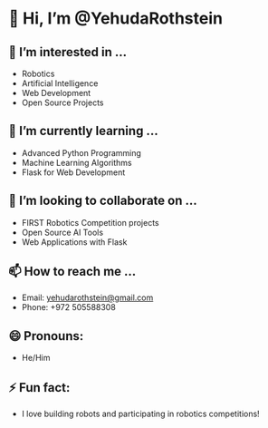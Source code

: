 # 👋 Hi, I’m @YehudaRothstein

## 👀 I’m interested in ...
- Robotics
- Artificial Intelligence
- Web Development
- Open Source Projects

## 🌱 I’m currently learning ...
- Advanced Python Programming
- Machine Learning Algorithms
- Flask for Web Development

## 💞️ I’m looking to collaborate on ...
- FIRST Robotics Competition projects
- Open Source AI Tools
- Web Applications with Flask

## 📫 How to reach me ...
- Email: yehudarothstein@gmail.com
- Phone: +972 505588308

## 😄 Pronouns:
- He/Him

## ⚡ Fun fact:
- I love building robots and participating in robotics competitions!
